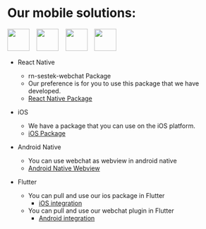 # Our mobile solutions:
[1]: https://github.com/sestek/rn-sestek-webchat
[2]: https://github.com/sestek/sestek-webchat-ios
[3]: https://github.com/sestek/integration-webchat-plugin/tree/main/Android%20Native
[4]: https://github.com/sestek/integration-webchat-plugin/tree/main/Flutter/Flutter-iOS
[5]: https://github.com/sestek/integration-webchat-plugin/tree/main/Flutter/Flutter-Android
<div>
 <img height="50" src="https://user-images.githubusercontent.com/25181517/183897015-94a058a6-b86e-4e42-a37f-bf92061753e5.png">
 &nbsp;&nbsp;
 <img height="50" src="https://user-images.githubusercontent.com/25181517/121406389-6267a300-c95e-11eb-8d67-f1e22afe8aea.png">
 &nbsp;&nbsp;
 <img height="50" src="https://user-images.githubusercontent.com/25181517/117269608-b7dcfb80-ae58-11eb-8e66-6cc8753553f0.png">
 &nbsp;&nbsp;
 <img height="50" src="https://user-images.githubusercontent.com/25181517/186150365-da1eccce-6201-487c-8649-45e9e99435fd.png">
</div>

- React Native
  * rn-sestek-webchat Package
  * Our preference is for you to use this package that we have developed.
  * [React Native Package][1]
 
- iOS
  
  * We have a package that you can use on the iOS platform.
  * [iOS Package][2]

    
- Android Native 
  * You can use webchat as webview in android native
  * [Android Native Webview][3]
    
- Flutter 
  * You can pull and use our ios package in Flutter
    - [iOS integration][4]
  * You can pull and use our webchat plugin in Flutter
    - [Android integration][5]
